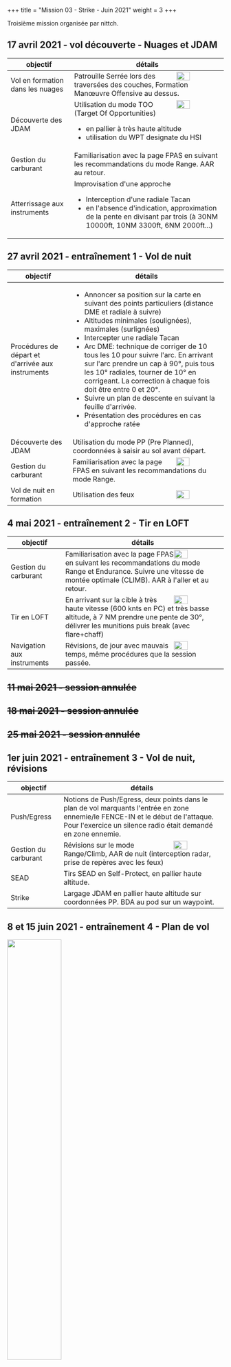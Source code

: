 +++
title = "Mission 03 - Strike - Juin 2021"
weight = 3
+++

Troisième mission organisée par nittch.

## 17 avril 2021 - vol découverte - Nuages et JDAM
objectif                              | détails
------------------------------------- | ----------
Vol en formation dans les nuages      | <img src=/mission_03/dec_formation.png width=30% style="float: right; margin: 0 0 0 0;"/>Patrouille Serrée lors des traversées des couches, Formation Manœuvre Offensive au dessus.
Découverte des JDAM                   | <img src=/mission_03/dec_jdam.png width=30% style="float: right; margin: 0 0 0 0;"/>Utilisation du mode TOO (Target Of Opportunities)<ul><li>en pallier à très haute altitude<li>utilisation du WPT designate du HSI</li>
Gestion du carburant                  | Familiarisation avec la page FPAS en suivant les recommandations du mode Range. AAR au retour.
Atterrissage aux instruments          | Improvisation d'une approche<ul><li>Interception d'une radiale Tacan<li>en l'absence d'indication, approximation de la pente en divisant par trois (à 30NM 10000ft, 10NM 3300ft, 6NM 2000ft...)

## 27 avril 2021 - entraînement 1 - Vol de nuit
objectif                              | détails
------------------------------------- | ----------
Procédures de départ et d'arrivée aux instruments | <ul><li>Annoncer sa position sur la carte en suivant des points particuliers (distance DME et radiale à suivre)<li>Altitudes minimales (soulignées), maximales (surlignées)<li>Intercepter une radiale Tacan<li>Arc DME: technique de corriger de 10 tous les 10 pour suivre l'arc. En arrivant sur l'arc prendre un cap à 90°, puis tous les 10° radiales, tourner de 10° en corrigeant. La correction à chaque fois doit être entre 0 et 20°.<li>Suivre un plan de descente en suivant la feuille d'arrivée.</li><li>Présentation des procédures en cas d'approche ratée</ul>
Découverte des JDAM                   | Utilisation du mode PP (Pre Planned), coordonnées à saisir au sol avant départ.
Gestion du carburant                  | <img src=/mission_03/entr1_croisiere.png width=30% style="float: right; margin: 0 0 0 0;"/>Familiarisation avec la page FPAS en suivant les recommandations du mode Range.
Vol de nuit en formation              | <img src=/mission_03/entr1_ps.png width=30% style="float: right; margin: 0 0 0 0;"/>Utilisation des feux

## 4 mai 2021 - entraînement 2 - Tir en LOFT
objectif                              | détails
------------------------------------- | ----------
Gestion du carburant                  | <img src=/mission_03/entr2_aar.png width=30% style="float: right; margin: 0 0 0 0;"/>Familiarisation avec la page FPAS en suivant les recommandations du mode Range et Endurance. Suivre une vitesse de montée optimale (CLIMB). AAR à l'aller et au retour.
Tir en LOFT                           | <img src=/mission_03/entr2_loft.png width=30% style="float: right; margin: 0 0 0 0;"/>En arrivant sur la cible à très haute vitesse (600 knts en PC) et très basse altitude, à 7 NM prendre une pente de 30°, délivrer les munitions puis break (avec flare+chaff)
Navigation aux instruments            | <img src=/mission_03/entr2_landing.png width=30% style="float: right; margin: 0 0 0 0;"/>Révisions, de jour avec mauvais temps, même procédures que la session passée.

## ~~11 mai 2021 - session annulée~~

## ~~18 mai 2021 - session annulée~~

## ~~25 mai 2021 - session annulée~~

## 1er juin 2021 - entraînement 3 - Vol de nuit, révisions
objectif                              | détails
------------------------------------- | ----------
Push/Egress                           | Notions de Push/Egress, deux points dans le plan de vol marquants l'entrée en zone ennemie/le FENCE-IN et le début de l'attaque. Pour l'exercice un silence radio était demandé en zone ennemie.
Gestion du carburant                  | <img src=/mission_03/entr3_aar.png width=30% style="float: right; margin: 0 0 0 0;"/>Révisions sur le mode Range/Climb, AAR de nuit (interception radar, prise de repères avec les feux)
SEAD                                  | Tirs SEAD en Self-Protect, en pallier haute altitude.
Strike                                | Largage JDAM en pallier haute altitude sur coordonnées PP. BDA au pod sur un waypoint.

## 8 et 15 juin 2021 - entraînement 4 - Plan de vol
<img src=/mission_03/entr4_hip2.png width=50% />

objectif                              | détails
------------------------------------- | ----------
Suivre un plan de vol                 | A partir du point de push, suivre une vitesse sol recommandée. La vitesse sol permet de s'abstraire du vent et de l'altitude pour synchroniser un vol avec de nombreux appareils.
Gérer le temps : en gagner            | Il est très difficile (presque impossible) de rattraper un retard. On peut néanmoins chercher à augmenter l'efficacité (vitesse plus proche du Range, altitude plus optimale...) ou couper les virages... A ne réserver qu'en territoire ami (avant Push) sous peine de se mettre en danger. Souvent le plus réaliste est de retarder tout le vol (négocier un ROLEX avec le commandement)
Gérer le temps : en perdre            | <img src=/mission_03/entr4_hip.png width=30% style="float: right; margin: 0 0 0 0;"/>Il est plus facile d'en perdre. On peut bien sûr ralentir (et pourquoi pas chercher le mode Endurance), mais attention à ne pas se mettre en danger en cas d'attaque surprise, la lenteur empêchant toute manœuvre. Souvent le plus raisonnable et de conserver une vitesse efficace et d'effectuer des figures (serpentins, triangles équilatéraux, tour complet, hippodromes). Un tour complet en taux standard dure 2 minutes. Un hippodrome standard est de 4 minutes : 1 minute par demi tour en taux standard, et 1 minute par arrête.

## 22 juin 2021 - entraînement 5 - Plan de vol, révisions
<img src=/mission_03/entr5_turquie.png width=50% />

objectif                              | détails
------------------------------------- | ----------
Révisions                             | Suivre le FPAS (Range, Endurance, Climb), plan de vols avec des timings et des vitesses sol à suivre, estimer un plan de descente (diviser distance par 3...)
Différentes altitudes                 | Le plan de vol comportait différentes altitudes, l'attention était portée sur la consommation calculée par le FPAS durant le vol.

## 29 juin 2021 - entraînement 6

## 6 juillet 2011 - mission

## 13 juillet 2021 - debrief

